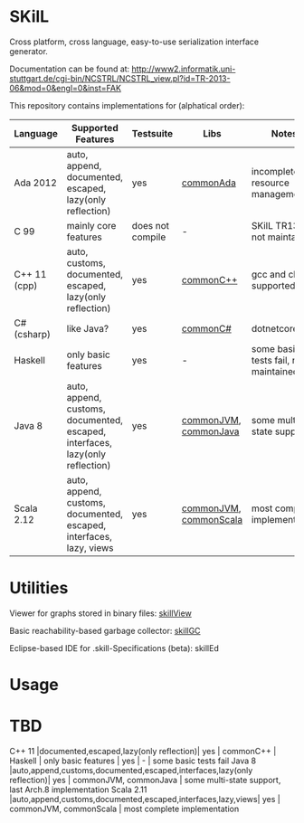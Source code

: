 SKilL
=====

Cross platform, cross language, easy-to-use serialization interface generator.

Documentation can be found at:
http://www2.informatik.uni-stuttgart.de/cgi-bin/NCSTRL/NCSTRL_view.pl?id=TR-2013-06&mod=0&engl=0&inst=FAK


This repository contains implementations for (alphatical order):

Language|Supported Features|Testsuite|Libs|Notes
-------|------------------|---------|----|-----
Ada 2012 |auto, append, documented, escaped, lazy(only reflection)| yes | [commonAda](https://github.com/skill-lang/adaCommon) | incomplete resource management
C 99 |mainly core features| does not compile | - | SKilL TR13, not maintained
C++ 11 (cpp) |auto, customs, documented, escaped, lazy(only reflection)| yes | [commonC++](https://github.com/skill-lang/cppCommon) | gcc and clang supported
C# (csharp) | like Java? | yes | [commonC#](https://github.com/skill-lang/csharpCommon) | dotnetcore?
Haskell | only basic features | yes | - | some basic tests fail, not maintained
Java 8 |auto, append, customs, documented, escaped, interfaces, lazy(only reflection)| yes | [commonJVM](https://github.com/skill-lang/jvmCommon), [commonJava](https://github.com/skill-lang/javaCommon) | some multi-state support
Scala 2.12 |auto, append, customs, documented, escaped, interfaces, lazy, views| yes | [commonJVM](https://github.com/skill-lang/jvmCommon), [commonScala](https://github.com/skill-lang/scalaCommon) | most complete implementation


Utilities
=========

Viewer for graphs stored in binary files: [skillView](https://github.com/skill-lang/skillView)

Basic reachability-based garbage collector: [skillGC](https://github.com/skill-lang/skillGC)

Eclipse-based IDE for .skill-Specifications (beta): skillEd


Usage
=====

TBD
=======
C++ 11 |documented,escaped,lazy(only reflection)| yes | commonC++ | 
Haskell | only basic features | yes | - | some basic tests fail
Java 8 |auto,append,customs,documented,escaped,interfaces,lazy(only reflection)| yes | commonJVM, commonJava | some multi-state support, last Arch.8 implementation
Scala 2.11 |auto,append,customs,documented,escaped,interfaces,lazy,views| yes | commonJVM, commonScala | most complete implementation
